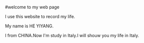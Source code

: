 #welcome to my web page

I use this website to record my life.

My name is HE YIYANG.

I from CHINA.Now I'm study in Italy.I will shouw you my life in Italy.


